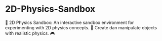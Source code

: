 # 2D-Physics-Sandbox
🧱 2D Physics Sandbox: An interactive sandbox environment for experimenting with 2D physics concepts. 🚀 Create dan manipulate objects with realistic physics. 🎮
